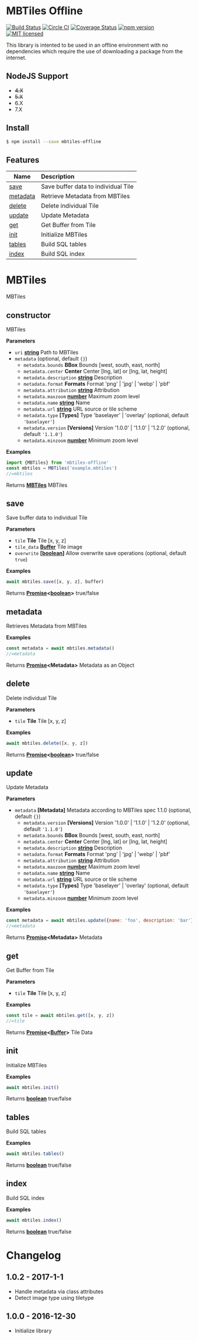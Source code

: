 # MBTiles Offline

[![Build Status](https://travis-ci.org/DenisCarriere/mbtiles-offline.svg?branch=master)](https://travis-ci.org/DenisCarriere/mbtiles-offline)
[![Circle CI](https://circleci.com/gh/DenisCarriere/mbtiles-offline.svg?style=svg)](https://circleci.com/gh/DenisCarriere/mbtiles-offline)
[![Coverage Status](https://coveralls.io/repos/github/DenisCarriere/mbtiles-offline/badge.svg?branch=master)](https://coveralls.io/github/DenisCarriere/mbtiles-offline?branch=master)
[![npm version](https://badge.fury.io/js/mbtiles-offline.svg)](https://badge.fury.io/js/mbtiles-offline)
[![MIT licensed](https://img.shields.io/badge/license-MIT-blue.svg)](https://raw.githubusercontent.com/DenisCarriere/mbtiles-offline/master/LICENSE)

This library is intented to be used in an offline environment with no dependencies which require the use of downloading a package from the internet.

## NodeJS Support

- ~~4.X~~
- ~~5.X~~
- 6.X
- 7.X

## Install

```bash
$ npm install --save mbtiles-offline
```

## Features

| Name                      | Description    |
|---------------------------|:---------------|
| [save](#save)             | Save buffer data to individual Tile
| [metadata](#metadata)     | Retrieve Metadata from MBTiles
| [delete](#delete)         | Delete individual Tile
| [update](#update)         | Update Metadata
| [get](#get)               | Get Buffer from Tile
| [init](#init)             | Initialize MBTiles
| [tables](#tables)         | Build SQL tables
| [index](#index)           | Build SQL index

# MBTiles

MBTiles

## constructor

MBTiles

**Parameters**

-   `uri` **[string](https://developer.mozilla.org/en-US/docs/Web/JavaScript/Reference/Global_Objects/String)** Path to MBTiles
-   `metadata`   (optional, default `{}`)
    -   `metadata.bounds` **BBox** Bounds [west, south, east, north]
    -   `metadata.center` **Center** Center [lng, lat] or [lng, lat, height]
    -   `metadata.description` **[string](https://developer.mozilla.org/en-US/docs/Web/JavaScript/Reference/Global_Objects/String)** Description
    -   `metadata.format` **Formats** Format 'png' | 'jpg' | 'webp' | 'pbf'
    -   `metadata.attribution` **[string](https://developer.mozilla.org/en-US/docs/Web/JavaScript/Reference/Global_Objects/String)** Attribution
    -   `metadata.maxzoom` **[number](https://developer.mozilla.org/en-US/docs/Web/JavaScript/Reference/Global_Objects/Number)** Maximum zoom level
    -   `metadata.name` **[string](https://developer.mozilla.org/en-US/docs/Web/JavaScript/Reference/Global_Objects/String)** Name
    -   `metadata.url` **[string](https://developer.mozilla.org/en-US/docs/Web/JavaScript/Reference/Global_Objects/String)** URL source or tile scheme
    -   `metadata.type` **\[Types]** Type 'baselayer' | 'overlay' (optional, default `'baselayer'`)
    -   `metadata.version` **\[Versions]** Version '1.0.0' | '1.1.0' | '1.2.0' (optional, default `'1.1.0'`)
    -   `metadata.minzoom` **[number](https://developer.mozilla.org/en-US/docs/Web/JavaScript/Reference/Global_Objects/Number)** Minimum zoom level

**Examples**

```javascript
import {MBTiles} from 'mbtiles-offline'
const mbtiles = MBTiles('example.mbtiles')
//=mbtiles
```

Returns **[MBTiles](#mbtiles)** MBTiles

## save

Save buffer data to individual Tile

**Parameters**

-   `tile` **Tile** Tile [x, y, z]
-   `tile_data` **[Buffer](https://nodejs.org/api/buffer.html)** Tile image
-   `overwrite` **\[[boolean](https://developer.mozilla.org/en-US/docs/Web/JavaScript/Reference/Global_Objects/Boolean)]** Allow overwrite save operations (optional, default `true`)

**Examples**

```javascript
await mbtiles.save([x, y, z], buffer)
```

Returns **[Promise](https://developer.mozilla.org/en-US/docs/Web/JavaScript/Reference/Global_Objects/Promise)&lt;[boolean](https://developer.mozilla.org/en-US/docs/Web/JavaScript/Reference/Global_Objects/Boolean)>** true/false

## metadata

Retrieves Metadata from MBTiles

**Examples**

```javascript
const metadata = await mbtiles.metadata()
//=metadata
```

Returns **[Promise](https://developer.mozilla.org/en-US/docs/Web/JavaScript/Reference/Global_Objects/Promise)&lt;Metadata>** Metadata as an Object

## delete

Delete individual Tile

**Parameters**

-   `tile` **Tile** Tile [x, y, z]

**Examples**

```javascript
await mbtiles.delete([x, y, z])
```

Returns **[Promise](https://developer.mozilla.org/en-US/docs/Web/JavaScript/Reference/Global_Objects/Promise)&lt;[boolean](https://developer.mozilla.org/en-US/docs/Web/JavaScript/Reference/Global_Objects/Boolean)>** true/false

## update

Update Metadata

**Parameters**

-   `metadata` **\[Metadata]** Metadata according to MBTiles spec 1.1.0 (optional, default `{}`)
    -   `metadata.version` **\[Versions]** Version '1.0.0' | '1.1.0' | '1.2.0' (optional, default `'1.1.0'`)
    -   `metadata.bounds` **BBox** Bounds [west, south, east, north]
    -   `metadata.center` **Center** Center [lng, lat] or [lng, lat, height]
    -   `metadata.description` **[string](https://developer.mozilla.org/en-US/docs/Web/JavaScript/Reference/Global_Objects/String)** Description
    -   `metadata.format` **Formats** Format 'png' | 'jpg' | 'webp' | 'pbf'
    -   `metadata.attribution` **[string](https://developer.mozilla.org/en-US/docs/Web/JavaScript/Reference/Global_Objects/String)** Attribution
    -   `metadata.maxzoom` **[number](https://developer.mozilla.org/en-US/docs/Web/JavaScript/Reference/Global_Objects/Number)** Maximum zoom level
    -   `metadata.name` **[string](https://developer.mozilla.org/en-US/docs/Web/JavaScript/Reference/Global_Objects/String)** Name
    -   `metadata.url` **[string](https://developer.mozilla.org/en-US/docs/Web/JavaScript/Reference/Global_Objects/String)** URL source or tile scheme
    -   `metadata.type` **\[Types]** Type 'baselayer' | 'overlay' (optional, default `'baselayer'`)
    -   `metadata.minzoom` **[number](https://developer.mozilla.org/en-US/docs/Web/JavaScript/Reference/Global_Objects/Number)** Minimum zoom level

**Examples**

```javascript
const metadata = await mbtiles.update({name: 'foo', description: 'bar'})
//=metadata
```

Returns **[Promise](https://developer.mozilla.org/en-US/docs/Web/JavaScript/Reference/Global_Objects/Promise)&lt;Metadata>** Metadata

## get

Get Buffer from Tile

**Parameters**

-   `tile` **Tile** Tile [x, y, z]

**Examples**

```javascript
const tile = await mbtiles.get([x, y, z])
//=tile
```

Returns **[Promise](https://developer.mozilla.org/en-US/docs/Web/JavaScript/Reference/Global_Objects/Promise)&lt;[Buffer](https://nodejs.org/api/buffer.html)>** Tile Data

## init

Initialize MBTiles

**Examples**

```javascript
await mbtiles.init()
```

Returns **[boolean](https://developer.mozilla.org/en-US/docs/Web/JavaScript/Reference/Global_Objects/Boolean)** true/false

## tables

Build SQL tables

**Examples**

```javascript
await mbtiles.tables()
```

Returns **[boolean](https://developer.mozilla.org/en-US/docs/Web/JavaScript/Reference/Global_Objects/Boolean)** true/false

## index

Build SQL index

**Examples**

```javascript
await mbtiles.index()
```

Returns **[boolean](https://developer.mozilla.org/en-US/docs/Web/JavaScript/Reference/Global_Objects/Boolean)** true/false

# Changelog

## 1.0.2 - 2017-1-1

- Handle metadata via class attributes
- Detect image type using tiletype

## 1.0.0 - 2016-12-30

- Initialize library

